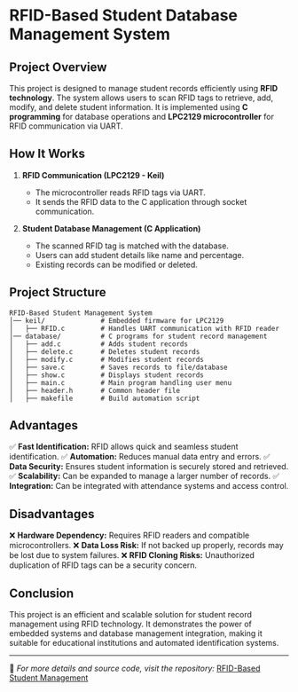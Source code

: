# RFID-Based Student Database Management System

## Project Overview
This project is designed to manage student records efficiently using **RFID technology**. The system allows users to scan RFID tags to retrieve, add, modify, and delete student information. It is implemented using **C programming** for database operations and **LPC2129 microcontroller** for RFID communication via UART.

## How It Works
1. **RFID Communication (LPC2129 - Keil)**
   - The microcontroller reads RFID tags via UART.
   - It sends the RFID data to the C application through socket communication.

2. **Student Database Management (C Application)**
   - The scanned RFID tag is matched with the database.
   - Users can add student details like name and percentage.
   - Existing records can be modified or deleted.

## Project Structure
```
RFID-Based Student Management System
│── keil/              # Embedded firmware for LPC2129
│   ├── RFID.c         # Handles UART communication with RFID reader
│── database/          # C programs for student record management
│   ├── add.c          # Adds student records
│   ├── delete.c       # Deletes student records
│   ├── modify.c       # Modifies student records
│   ├── save.c         # Saves records to file/database
│   ├── show.c         # Displays student records
│   ├── main.c         # Main program handling user menu
│   ├── header.h       # Common header file
│   ├── makefile       # Build automation script
```

## Advantages
✅ **Fast Identification:** RFID allows quick and seamless student identification.
✅ **Automation:** Reduces manual data entry and errors.
✅ **Data Security:** Ensures student information is securely stored and retrieved.
✅ **Scalability:** Can be expanded to manage a larger number of records.
✅ **Integration:** Can be integrated with attendance systems and access control.

## Disadvantages
❌ **Hardware Dependency:** Requires RFID readers and compatible microcontrollers.
❌ **Data Loss Risk:** If not backed up properly, records may be lost due to system failures.
❌ **RFID Cloning Risks:** Unauthorized duplication of RFID tags can be a security concern.

## Conclusion
This project is an efficient and scalable solution for student record management using RFID technology. It demonstrates the power of embedded systems and database management integration, making it suitable for educational institutions and automated identification systems.

---
📌 *For more details and source code, visit the repository:* [RFID-Based Student Management](https://github.com/sibhu-88/practice/tree/main/RFID_SDB)
